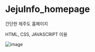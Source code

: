# JejuInfo_homepage
간단한 제주도 홈페이지 

HTML, CSS, JAVASCRIPT 이용

![image](https://user-images.githubusercontent.com/81751105/123288319-6b559880-d54a-11eb-8647-393e5d538e73.png)
